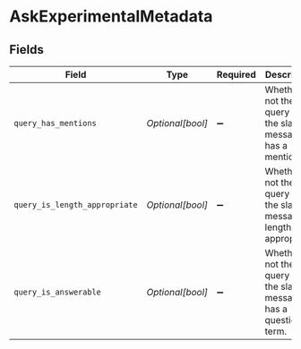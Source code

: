# AskExperimentalMetadata


## Fields

| Field                                                                    | Type                                                                     | Required                                                                 | Description                                                              |
| ------------------------------------------------------------------------ | ------------------------------------------------------------------------ | ------------------------------------------------------------------------ | ------------------------------------------------------------------------ |
| `query_has_mentions`                                                     | *Optional[bool]*                                                         | :heavy_minus_sign:                                                       | Whether or not the query (i.e. the slack message) has a mention.         |
| `query_is_length_appropriate`                                            | *Optional[bool]*                                                         | :heavy_minus_sign:                                                       | Whether or not the query (i.e. the slack message) is length appropriate. |
| `query_is_answerable`                                                    | *Optional[bool]*                                                         | :heavy_minus_sign:                                                       | Whether or not the query (i.e. the slack message) has a question term.   |